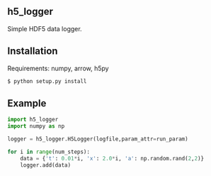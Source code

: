 ## h5_logger 

Simple HDF5 data logger. 



## Installation

Requirements: numpy, arrow, h5py

```bash
$ python setup.py install 

```


## Example

``` python
import h5_logger
import numpy as np

logger = h5_logger.H5Logger(logfile,param_attr=run_param)

for i in range(num_steps):
    data = {'t': 0.01*i, 'x': 2.0*i, 'a': np.random.rand(2,2)}
    logger.add(data)

```




